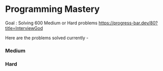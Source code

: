 # Programming Mastery

Goal : Solving 600 Medium or Hard problems
https://progress-bar.dev/80?title=InterviewGod

Here are the problems solved currently - 
### Medium

### Hard